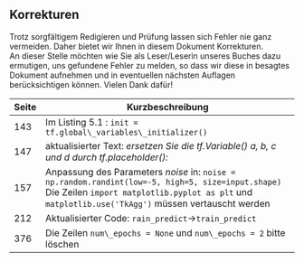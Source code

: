 ## Korrekturen

Trotz sorgfältigem Redigieren und Prüfung lassen sich Fehler nie ganz vermeiden. Daher bietet wir Ihnen in diesem Dokument 
Korrekturen.
<br>
An dieser Stelle möchten wie Sie als Leser/Leserin unseres Buches dazu ermutigen, uns gefundene Fehler zu melden, so dass wir diese in besagtes Dokument aufnehmen und in eventuellen nächsten Auflagen berücksichtigen 
können. Vielen Dank dafür!

Seite | Kurzbeschreibung
------|------------------
143|Im Listing 5.1 : `init = tf.global\_variables\_initializer()`
147|aktualisierter Text: *<i>ersetzen Sie die tf.Variable() a, b, c und d durch tf.placeholder():</i>*  
157| Anpassung des Parameters *noise* in: `noise = np.random.randint(low=-5, high=5, size=input.shape)` Die Zeilen `import matplotlib.pyplot as plt` und `matplotlib.use('TkAgg')` müssen vertauscht werden
212|Aktualisierter Code: `rain_predict`→`train_predict`
376|Die Zeilen `num\_epochs = None` und `num\_epochs = 2` bitte löschen 

